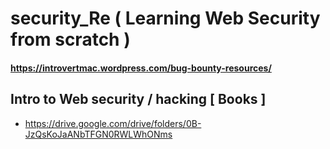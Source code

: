 # security_Re ( Learning Web Security from scratch )

#### https://introvertmac.wordpress.com/bug-bounty-resources/


## Intro to Web security / hacking [ Books ]
 - https://drive.google.com/drive/folders/0B-JzQsKoJaANbTFGN0RWLWhONms
